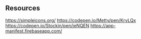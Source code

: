 


## Resources  
https://simpleicons.org/
https://codepen.io/Metty/pen/KrvLQx
https://codepen.io/Stockin/pen/jeNQEN
https://app-manifest.firebaseapp.com/


